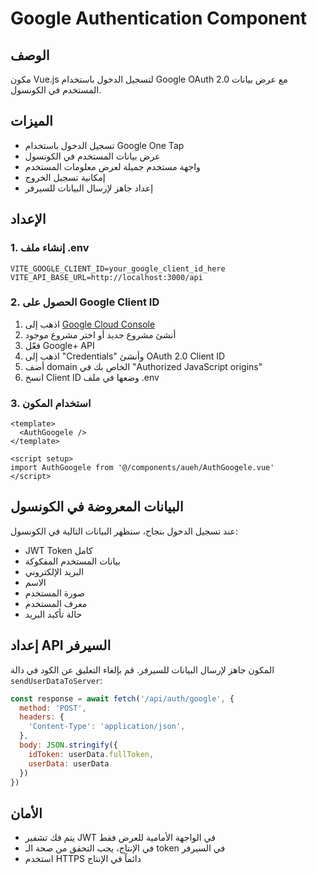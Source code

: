 # Google Authentication Component

## الوصف
مكون Vue.js لتسجيل الدخول باستخدام Google OAuth 2.0 مع عرض بيانات المستخدم في الكونسول.

## الميزات
- تسجيل الدخول باستخدام Google One Tap
- عرض بيانات المستخدم في الكونسول
- واجهة مستخدم جميلة لعرض معلومات المستخدم
- إمكانية تسجيل الخروج
- إعداد جاهز لإرسال البيانات للسيرفر

## الإعداد

### 1. إنشاء ملف .env
```env
VITE_GOOGLE_CLIENT_ID=your_google_client_id_here
VITE_API_BASE_URL=http://localhost:3000/api
```

### 2. الحصول على Google Client ID
1. اذهب إلى [Google Cloud Console](https://console.cloud.google.com/)
2. أنشئ مشروع جديد أو اختر مشروع موجود
3. فعّل Google+ API
4. اذهب إلى "Credentials" وأنشئ OAuth 2.0 Client ID
5. أضف domain الخاص بك في "Authorized JavaScript origins"
6. انسخ Client ID وضعها في ملف .env

### 3. استخدام المكون
```vue
<template>
  <AuthGoogele />
</template>

<script setup>
import AuthGoogele from '@/components/aueh/AuthGoogele.vue'
</script>
```

## البيانات المعروضة في الكونسول
عند تسجيل الدخول بنجاح، ستظهر البيانات التالية في الكونسول:
- JWT Token كامل
- بيانات المستخدم المفكوكة
- البريد الإلكتروني
- الاسم
- صورة المستخدم
- معرف المستخدم
- حالة تأكيد البريد

## إعداد API السيرفر
المكون جاهز لإرسال البيانات للسيرفر. قم بإلغاء التعليق عن الكود في دالة `sendUserDataToServer`:

```javascript
const response = await fetch('/api/auth/google', {
  method: 'POST',
  headers: {
    'Content-Type': 'application/json',
  },
  body: JSON.stringify({
    idToken: userData.fullToken,
    userData: userData
  })
})
```

## الأمان
- يتم فك تشفير JWT في الواجهة الأمامية للعرض فقط
- في الإنتاج، يجب التحقق من صحة الـ token في السيرفر
- استخدم HTTPS دائماً في الإنتاج

